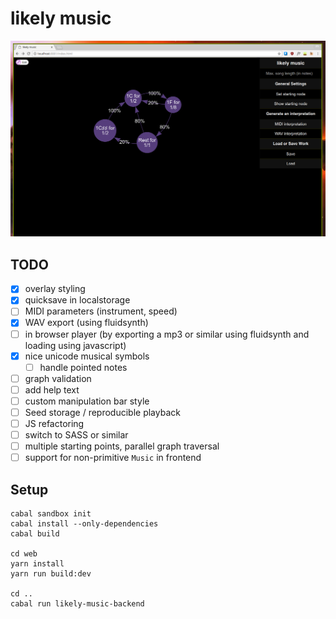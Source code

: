 # likely music

![screenshot on 2017-09-05](screenshot.png)

## TODO

- [x] overlay styling
- [x] quicksave in localstorage
- [ ] MIDI parameters (instrument, speed)
- [x] WAV export (using fluidsynth)
- [ ] in browser player (by exporting a mp3 or similar using fluidsynth and
  loading using javascript)
- [x] nice unicode musical symbols
  - [ ] handle pointed notes
- [ ] graph validation
- [ ] add help text
- [ ] custom manipulation bar style
- [ ] Seed storage / reproducible playback
- [ ] JS refactoring
- [ ] switch to SASS or similar
- [ ] multiple starting points, parallel graph traversal
- [ ] support for non-primitive `Music` in frontend

## Setup

```
cabal sandbox init
cabal install --only-dependencies
cabal build

cd web
yarn install
yarn run build:dev

cd ..
cabal run likely-music-backend
```
